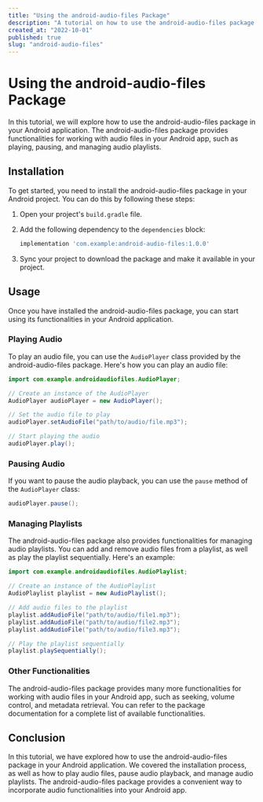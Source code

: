 ```yaml
---
title: "Using the android-audio-files Package"
description: "A tutorial on how to use the android-audio-files package in your Android application"
created_at: "2022-10-01"
published: true
slug: "android-audio-files"
---
```


# Using the android-audio-files Package

In this tutorial, we will explore how to use the android-audio-files package in your Android application. The android-audio-files package provides functionalities for working with audio files in your Android app, such as playing, pausing, and managing audio playlists.

## Installation

To get started, you need to install the android-audio-files package in your Android project. You can do this by following these steps:

1. Open your project's `build.gradle` file.
2. Add the following dependency to the `dependencies` block:

   ```groovy
   implementation 'com.example:android-audio-files:1.0.0'
   ```

3. Sync your project to download the package and make it available in your project.

## Usage

Once you have installed the android-audio-files package, you can start using its functionalities in your Android application.

### Playing Audio

To play an audio file, you can use the `AudioPlayer` class provided by the android-audio-files package. Here's how you can play an audio file:

```java
import com.example.androidaudiofiles.AudioPlayer;

// Create an instance of the AudioPlayer
AudioPlayer audioPlayer = new AudioPlayer();

// Set the audio file to play
audioPlayer.setAudioFile("path/to/audio/file.mp3");

// Start playing the audio
audioPlayer.play();
```

### Pausing Audio

If you want to pause the audio playback, you can use the `pause` method of the `AudioPlayer` class:

```java
audioPlayer.pause();
```

### Managing Playlists

The android-audio-files package also provides functionalities for managing audio playlists. You can add and remove audio files from a playlist, as well as play the playlist sequentially. Here's an example:

```java
import com.example.androidaudiofiles.AudioPlaylist;

// Create an instance of the AudioPlaylist
AudioPlaylist playlist = new AudioPlaylist();

// Add audio files to the playlist
playlist.addAudioFile("path/to/audio/file1.mp3");
playlist.addAudioFile("path/to/audio/file2.mp3");
playlist.addAudioFile("path/to/audio/file3.mp3");

// Play the playlist sequentially
playlist.playSequentially();
```

### Other Functionalities

The android-audio-files package provides many more functionalities for working with audio files in your Android app, such as seeking, volume control, and metadata retrieval. You can refer to the package documentation for a complete list of available functionalities.

## Conclusion

In this tutorial, we have explored how to use the android-audio-files package in your Android application. We covered the installation process, as well as how to play audio files, pause audio playback, and manage audio playlists. The android-audio-files package provides a convenient way to incorporate audio functionalities into your Android app.
